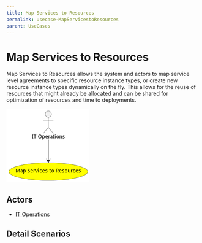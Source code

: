 ```yaml
---
title: Map Services to Resources
permalink: usecase-MapServicestoResources
parent: UseCases
---
```

# Map Services to Resources

Map Services to Resources allows the system and actors to map service level agreements to specific resource instance types, or create new resource instance types dynamically on the fly. This allows for the reuse of resources that might already be allocated and can be shared for optimization of resources and time to deployments.

![Activities Diagram](./Activities.png)

## Actors

* [IT Operations](actor-itops)











## Detail Scenarios






